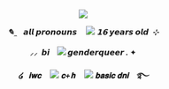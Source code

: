 ##### <p align="center">  <img src="https://www.simpleimageresizer.com/_uploads/photos/4c28145a/image_2024-04-26_142950652_58.png"> <br>  <p align="center"> ✎ ̼ ‎ ‎ ‎ 𝙖𝙡𝙡 𝙥𝙧𝙤𝙣𝙤𝙪𝙣𝙨 ‎ ‎ ‎ ‎  ![](https://64.media.tumblr.com/9d1e5c266d69a523e31a5d43cb1c06ab/17215808396841de-31/s75x75_c1/809c44b15cffc0c73ad28ed5d8aee38e54dd8382.gifv) ‎ ‎ ‎ ‎ 𝟭𝟲 𝙮𝙚𝙖𝙧𝙨 𝙤𝙡𝙙 ‎  ⊹ <br>   <br> ⸝⸝   ‎ 𝙗𝙞 ‎  ‎‎ ‎ ![](https://64.media.tumblr.com/4554cb0db0ae3e3752e3a6707954a57c/17215808396841de-d0/s75x75_c1/d32644408724877ed67b32529ea1a893819dbb04.gifv) ‎ ‎‎   ‎𝙜𝙚𝙣𝙙𝙚𝙧𝙦𝙪𝙚𝙚𝙧‎    .   ✦ <br>    <br> ໒ ‎ ‎  𝐢𝐰𝐜 ‎ ‎ ‎ ‎ ![](https://64.media.tumblr.com/941c041dc55f3eb01685c5f8a8463877/17215808396841de-cb/s75x75_c1/15c216ff4a65e3f754f2163282e4ec0fdfec409a.pnj) ‎ ‎ ‎ ‎  𝐜+𝐡 ‎ ‎ ‎ ‎ ![](https://64.media.tumblr.com/dfdcf5fd0840c987e2c37da074a3a5f0/17215808396841de-d9/s75x75_c1/e742ad017abbf517d80b6caf6946ce695e7de7cd.gifv)‎ ‎ ‎ 𝐛𝐚𝐬𝐢𝐜 𝐝𝐧𝐢 ‎ ‎ ‎  ࿐
